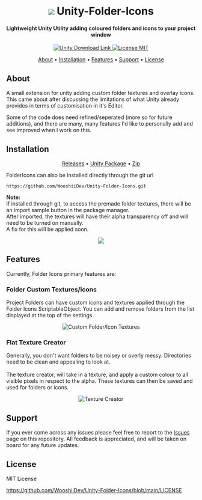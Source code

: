 <h1 align="center">  
 <br>
 <img src="https://i.imgur.com/sNNdxbt.png">
  Unity-Folder-Icons
</h1>

<h4 align="center">Lightweight Unity Utility adding coloured folders and icons to your project window</h4>

<p align="center">
 <a href="https://unity3d.com/get-unity/download">
 <img src="https://img.shields.io/badge/unity-2019.3%2B-blue.svg" alt="Unity Download Link">
 <a href="https://github.com/WooshiiDev/HierarchyDecorator/blob/master/LICENSE">
 <img src="https://img.shields.io/badge/License-MIT-brightgreen.svg" alt="License MIT">
</p>
   
 <p align="center">
  <a href="#about">About</a> •
  <a href="#installation">Installation</a> •
  <a href="#features">Features</a> •
  <a href="#support">Support</a> •
  <a href="#license">License</a>
</p>
  
## About

A small extension for unity adding custom folder textures and overlay icons. This came about after discussing the limitations of what Unity already provides in terms of customisation in it's Editor. 

Some of the code does need refined/seperated (more so for future additions), and there are many, many features I'd like to personally add and see improved when I work on this.

## Installation

<p align="center">
  <a href="https://github.com/WooshiiDev/Unity-Folder-Icons/releases">Releases</a> • <a href="https://github.com/WooshiiDev/Unity-Folder-Icons/releases/download/0.1.2/Folder.Icons.v0.1.2.unitypackage">Unity Package</a> • <a href="https://github.com/WooshiiDev/Unity-Folder-Icons/archive/0.1.2.zip">Zip</a>
</p>



FolderIcons can also be installed directly through the git url
```
https://github.com/WooshiiDev/Unity-Folder-Icons.git
```

**Note:**<br>
If installed through git, to access the premade folder textures, there will be an import sample button in the package manager.
<br>After imported, the textures will have their alpha transparency off and will need to be turned on manually. <br>A fix for this will be applied soon.

<p align="center">
 <img src="https://i.imgur.com/r71gO0i.png">
</p>

## Features

Currently, Folder Icons primary features are:

### Folder Custom Textures/Icons

Project Folders can have custom icons and textures applied through the Folder Icons ScriptableObject.
You can add and remove folders from the list displayed at the top of the settings.

<p align="center">
 <img src="https://i.imgur.com/4KceZyF.png" alt="Custom Folder/Icon Textures">
</p>

### Flat Texture Creator

Generally, you don't want folders to be noisey or overly messy. Directories need to be clean and appealing to look at. 
<br><br>
The texture creator, will take in a texture, and apply a custom colour to all visible pixels in respect to the alpha. These textures can then be saved and used for folders or icons. 

<p align="center">
 <img src="https://i.imgur.com/G1Jn4Jg.png" alt="Texture Creator">
</p>

## Support

If you ever come across any issues please feel free to report to the [Issues](https://github.com/WooshiiDev/Unity-Folder-Icons/issues) page on this repository. All feedback is appreciated, and will be
taken on board for any future updates. 

## License

MIT License 

https://github.com/WooshiiDev/Unity-Folder-Icons/blob/main/LICENSE
